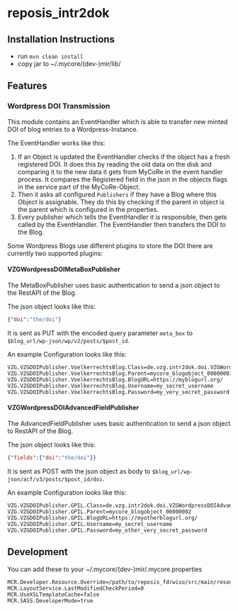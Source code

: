
# reposis_intr2dok

## Installation Instructions

* run `mvn clean install`
* copy jar to ~/.mycore/(dev-)mir/lib/

## Features

### Wordpress DOI Transmission

This module contains an EventHandler which is able to transfer new minted DOI of blog entries to a Wordpress-Instance.

The EventHandler works like this:
1. If an Object is updated the EventHandler checks if the object has a fresh registered DOI. 
It does this by reading the old data on the disk and comparing it to the new data it gets from MyCoRe in the event handler process. 
It compares the Registered field in the json in the objects flags in the service part of the MyCoRe-Object.
2. Then it asks all configured `Publishers` if they have a Blog where this Object is assignable. 
They do this by checking if the parent in object is the parent which is configured in the properties.
3. Every publisher which tells the EventHandler it is responsible, then gets called by the EventHandler. 
The EventHandler then transfers the DOI to the Blog.


Some Wordpress Blogs use different plugins to store the DOI there are currently two supported plugins:

#### VZGWordpressDOIMetaBoxPublisher
The MetaBoxPublisher uses basic authentication to send a json object to the RestAPI of the Blog.

The json object looks like this:
```json
{"doi":"the/doi"}
```
It is sent as PUT with the encoded query parameter `meta_box` to `$blog_url/wp-json/wp/v2/posts/$post_id`.

An example Configuration looks like this:
```properties
VZG.VZGDOIPublisher.VoelkerrechtsBlog.Class=de.vzg.intr2dok.doi.VZGWordpressDOIMetaBoxPublisher
VZG.VZGDOIPublisher.VoelkerrechtsBlog.Parent=mycore_blogobject_00000001
VZG.VZGDOIPublisher.VoelkerrechtsBlog.BlogURL=https://myblogurl.org/
VZG.VZGDOIPublisher.VoelkerrechtsBlog.Username=my_secret_username
VZG.VZGDOIPublisher.VoelkerrechtsBlog.Password=my_very_secret_password
```

#### VZGWordpressDOIAdvancedFieldPublisher
The AdvancedFieldPublisher uses basic authentication to send a json object to RestAPI of the Blog.

The json object looks like this:
```json
{"fields":{"doi":"the/doi"}}
```

It is sent as POST with the json object as body to `$blog_url/wp-json/acf/v3/posts/$post_id/doi`.

An example Configuration looks like this:
```properties
VZG.VZGDOIPublisher.GPIL.Class=de.vzg.intr2dok.doi.VZGWordpressDOIAdvancedFieldPublisher
VZG.VZGDOIPublisher.GPIL.Parent=mycore_blogobject_00000002
VZG.VZGDOIPublisher.GPIL.BlogURL=https://myotherblogurl.org/
VZG.VZGDOIPublisher.GPIL.Username=my_secret_username
VZG.VZGDOIPublisher.GPIL.Password=my_other_very_secret_password
```


## Development

You can add these to your ~/.mycore/(dev-)mir/.mycore.properties
``` properties
MCR.Developer.Resource.Override=/path/to/reposis_fdrwiso/src/main/resources
MCR.LayoutService.LastModifiedCheckPeriod=0
MCR.UseXSLTemplateCache=false
MCR.SASS.DeveloperMode=true
```
